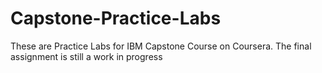 # Capstone-Practice-Labs
These are Practice Labs for IBM Capstone Course on Coursera.
The final assignment is still a work in progress
